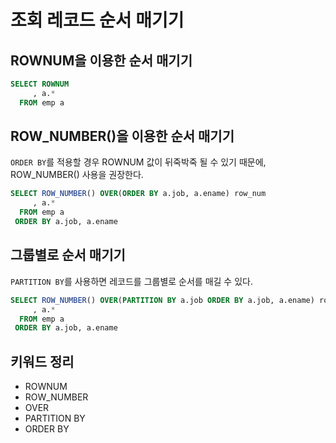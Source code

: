 # 조회 레코드 순서 매기기

## ROWNUM을 이용한 순서 매기기

```sql
SELECT ROWNUM
     , a.*
  FROM emp a
```

## ROW_NUMBER()을 이용한 순서 매기기

`ORDER BY`를 적용할 경우 ROWNUM 값이 뒤죽박죽 될 수 있기 때문에, ROW_NUMBER() 사용을 권장한다.

```sql
SELECT ROW_NUMBER() OVER(ORDER BY a.job, a.ename) row_num
     , a.*
  FROM emp a
 ORDER BY a.job, a.ename
```

## 그룹별로 순서 매기기

`PARTITION BY`를 사용하면 레코드를 그룹별로 순서를 매길 수 있다.

```sql
SELECT ROW_NUMBER() OVER(PARTITION BY a.job ORDER BY a.job, a.ename) row_num
     , a.*
  FROM emp a
 ORDER BY a.job, a.ename
```

## 키워드 정리

- ROWNUM
- ROW_NUMBER
- OVER
- PARTITION BY
- ORDER BY

